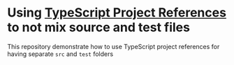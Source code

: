 # Using [TypeScript Project References](https://www.typescriptlang.org/docs/handbook/project-references.html) to not mix source and test files

This repository demonstrate how to use TypeScript project references for having separate `src` and `test` folders
